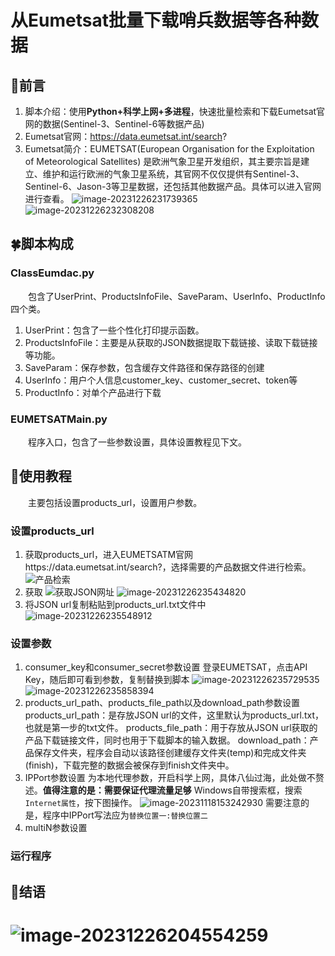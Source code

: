 # 从Eumetsat批量下载哨兵数据等各种数据

## 🌿前言

1. 脚本介绍：使用**Python+科学上网+多进程**，快速批量检索和下载Eumetsat官网的数据(Sentinel-3、Sentinel-6等数据产品)
2. Eumetsat官网：https://data.eumetsat.int/search?
3. Eumetsat简介：EUMETSAT(European Organisation for the Exploitation of Meteorological Satellites) 是欧洲气象卫星开发组织，其主要宗旨是建立、维护和运行欧洲的气象卫星系统，其官网不仅仅提供有Sentinel-3、Sentinel-6、Jason-3等卫星数据，还包括其他数据产品。具体可以进入官网进行查看。
   ![image-20231226231739365](https://markdownf.oss-cn-shanghai.aliyuncs.com/mdimg/image-20231226231739365.png)
   ![image-20231226232308208](https://markdownf.oss-cn-shanghai.aliyuncs.com/mdimg/image-20231226232308208.png)

## 🍀脚本构成

### ClassEumdac.py

&emsp;&emsp;包含了UserPrint、ProductsInfoFile、SaveParam、UserInfo、ProductInfo四个类。

1. UserPrint：包含了一些个性化打印提示函数。
2. ProductsInfoFile：主要是从获取的JSON数据提取下载链接、读取下载链接等功能。
3. SaveParam：保存参数，包含缓存文件路径和保存路径的创建
4. UserInfo：用户个人信息customer_key、customer_secret、token等
5. ProductInfo：对单个产品进行下载

### EUMETSATMain.py

&emsp;&emsp;程序入口，包含了一些参数设置，具体设置教程见下文。

## 🌸使用教程

&emsp;&emsp;主要包括设置products_url，设置用户参数。

### 设置products_url

1. 获取products_url，进入EUMETSATM官网https://data.eumetsat.int/search?，选择需要的产品数据文件进行检索。
   ![产品检索](https://markdownf.oss-cn-shanghai.aliyuncs.com/mdimg/image-20231226234556406.png)
2. 获取
   ![获取JSON网址](https://markdownf.oss-cn-shanghai.aliyuncs.com/mdimg/image-20231226234651924.png)
   ![image-20231226235434820](https://markdownf.oss-cn-shanghai.aliyuncs.com/mdimg/image-20231226235434820.png)
3. 将JSON url复制粘贴到products_url.txt文件中
   ![image-20231226235548912](https://markdownf.oss-cn-shanghai.aliyuncs.com/mdimg/image-20231226235548912.png)

### 设置参数

1. consumer_key和consumer_secret参数设置
   登录EUMETSAT，点击API Key，随后即可看到参数，复制替换到脚本
   ![image-20231226235729535](https://markdownf.oss-cn-shanghai.aliyuncs.com/mdimg/image-20231226235729535.png)
   ![image-20231226235858394](https://markdownf.oss-cn-shanghai.aliyuncs.com/mdimg/image-20231226235858394.png)
2. products_url_path、products_file_path以及download_path参数设置
   products_url_path：是存放JSON url的文件，这里默认为products_url.txt，也就是第一步的txt文件。
   products_file_path：用于存放从JSON url获取的产品下载链接文件，同时也用于下载脚本的输入数据。
   download_path：产品保存文件夹，程序会自动以该路径创建缓存文件夹(temp)和完成文件夹(finish)，下载完整的数据会被保存到finish文件夹中。
3. IPPort参数设置
   为本地代理参数，开启科学上网，具体八仙过海，此处做不赘述。**值得注意的是：需要保证代理流量足够**
   Windows自带搜索框，搜索`Internet属性`，按下图操作。
   ![image-20231118153242930](https://markdownf.oss-cn-shanghai.aliyuncs.com/mdimg/202311181532045.png)
   需要注意的是，程序中IPPort写法应为`替换位置一:替换位置二`
4. multiN参数设置

### 运行程序

## 🌹结语

# ![image-20231226204554259](https://markdownf.oss-cn-shanghai.aliyuncs.com/mdimg/image-20231226204554259.png)